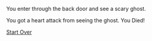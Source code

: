 You enter through the back door and see a scary ghost.   

You got a heart attack from seeing the ghost. You Died!  

[Start Over](../README.md)